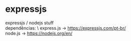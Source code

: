 # expressjs
expressjs / nodejs stuff\
dependências: \ express.js -> https://expressjs.com/pt-br/ \
node.js -> https://nodejs.org/en/
